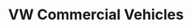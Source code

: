 ---
title: "VW Commercial Vehicles"
url: /llandudno-junction/vw-commercial-vehicles/
shop: Autohaus
---